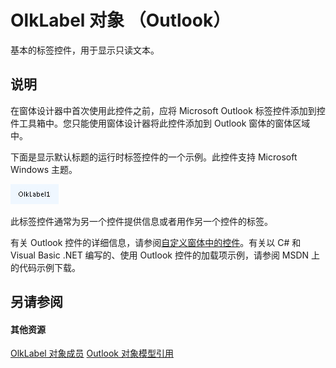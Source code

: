 
# OlkLabel 对象 （Outlook）

基本的标签控件，用于显示只读文本。


## 说明

在窗体设计器中首次使用此控件之前，应将 Microsoft Outlook 标签控件添加到控件工具箱中。您只能使用窗体设计器将此控件添加到 Outlook 窗体的窗体区域中。

下面是显示默认标题的运行时标签控件的一个示例。此控件支持 Microsoft Windows 主题。


![](images/olLabel_ZA10141327.gif)



此标签控件通常为另一个控件提供信息或者用作另一个控件的标签。

有关 Outlook 控件的详细信息，请参阅[自定义窗体中的控件](http://msdn.microsoft.com/library/fcba1b34-c526-5d01-8644-cb8852bd2348%28Office.15%29.aspx)。有关以 C# 和 Visual Basic .NET 编写的、使用 Outlook 控件的加载项示例，请参阅 MSDN 上的代码示例下载。


## 另请参阅


#### 其他资源


[OlkLabel 对象成员](fdab75ca-86a1-d3c3-b60c-b4dc3267cd6c.md)
[Outlook 对象模型引用](http://msdn.microsoft.com/library/73221b13-d8d8-99b8-3394-b95dbbfd5ddc%28Office.15%29.aspx)